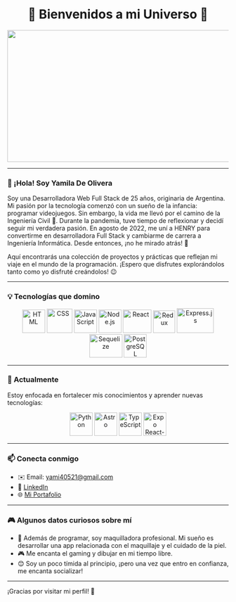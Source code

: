 <h1 align="center">🌌 Bienvenidos a mi Universo 🌌</h1>

<p align="center">
  <img src="https://i.pinimg.com/originals/7a/c7/1e/7ac71e72373b0fb270b3a6d72e44eea3.gif" width="800px" height="300px"/>
</p>

---

### 👋 ¡Hola! Soy Yamila De Olivera

Soy una Desarrolladora Web Full Stack de 25 años, originaria de Argentina. Mi pasión por la tecnología comenzó con un sueño de la infancia: programar videojuegos. Sin embargo, la vida me llevó por el camino de la Ingeniería Civil 🤔. Durante la pandemia, tuve tiempo de reflexionar y decidí seguir mi verdadera pasión. En agosto de 2022, me uní a HENRY para convertirme en desarrolladora Full Stack y cambiarme de carrera a Ingeniería Informática. Desde entonces, ¡no he mirado atrás! 🚀

Aquí encontrarás una colección de proyectos y prácticas que reflejan mi viaje en el mundo de la programación. ¡Espero que disfrutes explorándolos tanto como yo disfruté creándolos! 😉

---

### 💡 Tecnologías que domino

<div align="center">
  <img src="https://www.w3.org/html/logo/img/mark-only-icon.png" alt="HTML" width="52px" height="53px">
  <img src="https://1000marcas.net/wp-content/uploads/2021/02/CSS-Logo-500x283.png" alt="CSS" width="58px" height="55px">
  <img src="https://www.freepnglogos.com/uploads/javascript-png/png-javascript-badge-picture-8.png" alt="JavaScript" width="52px" height="53px">
  <img src="https://cdn-icons-png.flaticon.com/512/919/919825.png" alt="Node.js" width="52px" height="53px">
  <img src="https://upload.wikimedia.org/wikipedia/commons/thumb/a/a7/React-icon.svg/512px-React-icon.svg.png?20220125121207" alt="React" width="65px" height="53px">
  <img src="https://raw.githubusercontent.com/reduxjs/redux/master/logo/logo.png" alt="Redux" width="50px" height="51px">
  <img src="https://blobscdn.gitbook.com/v0/b/gitbook-28427.appspot.com/o/assets%2F-Lgyno4NC7rhy49BAEjN%2F-Lh14lb3LH4C886qWxYA%2F-Lh1DZeIUQennGd9RiHe%2FScreen%20Shot%202019-06-10%20at%2011.30.20%20AM.png?alt=media&token=784b79f6-81b5-4308-97a2-155afb9d496f" alt="Express.js" width="84px" height="56px">
  <img src="https://www.vectorlogo.zone/logos/sequelizejs/sequelizejs-ar21.svg" alt="Sequelize" width="75px" height="53px">
  <img src="https://cdn.iconscout.com/icon/free/png-64/postgresql-11-1175122.png" alt="PostgreSQL" width="52px" height="53px">
</div>

---

### 🌱 Actualmente

Estoy enfocada en fortalecer mis conocimientos y aprender nuevas tecnologías:

<div align="center">
  <img src="https://cdn.iconscout.com/icon/free/png-64/python-3521655-2945099.png" alt="Python" width="52px" height="53px">
  <img src="https://icon.icepanel.io/Technology/png-shadow-512/Astro.png" alt="Astro" width="52px" height="53px">
  <img src="https://cdn.worldvectorlogo.com/logos/typescript.svg" alt="TypeScript" width="52px" height="53px">
  <img src="https://cdn.icon-icons.com/icons2/2148/PNG/512/expo_icon_132404.png" alt="Expo React-Native" width="52px" height="53px">
</div>

---

### 📫 Conecta conmigo

- ✉️ Email: [yami40521@gmail.com](mailto:yami40521@gmail.com)
- 💼 [LinkedIn](https://www.linkedin.com/in/yamila-de-olivera/)
- 🌐 [Mi Portafolio](https://master--portafolio-yamila-de-olivera.netlify.app/)

---

### 🎮 Algunos datos curiosos sobre mí

- 💄 Además de programar, soy maquilladora profesional. Mi sueño es desarrollar una app relacionada con el maquillaje y el cuidado de la piel.
- 🎮 Me encanta el gaming y dibujar en mi tiempo libre.
- 😊 Soy un poco tímida al principio, ¡pero una vez que entro en confianza, me encanta socializar!

---

¡Gracias por visitar mi perfil! 🚀
